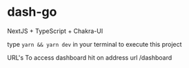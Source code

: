 # dash-go
NextJS + TypeScript + Chakra-UI

type ```yarn && yarn dev``` in your terminal to execute this project


URL's
To access dashboard hit on address url
<domain>/dashboard
